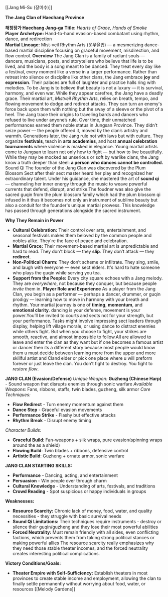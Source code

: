 [[Jang Mi-Su (장미수)]]

**The Jang Clan of Haechang Province**

**해창장가 Haechang Jang-ga**
**Title:** _Hearts of Grace, Hands of Smoke_  
**Player Archetype:** Hand-to-hand evasion-based combatant using rhythm, dance, and redirection  
**Martial Lineage:** Mist-veil Rhythm Arts (운무율법) — a mesmerizing dance-based martial discipline focusing on graceful movement, misdirection, and flow control.
**Overview**
The Jang Clan is a family of radiant souls — dancers, musicians, poets, and storytellers who believe that life is to be lived, and the body is a song meant to be danced. They treat every day like a festival, every moment like a verse in a larger performance.
Rather than retreat into silence or discipline like other clans, the Jang embrace **joy** and **expression**. Their palaces are full of laughter and practice halls ring with melodies. To be Jang is to believe that beauty is not a luxury — it is survival, harmony, and even war.
While they appear carefree, the Jang have a deadly grace. Their martial art, _Mistveil Rhythm Arts_, relies on breath, tempo, and flowing movement to dodge and redirect attacks. They can turn an enemy's force back upon them with nothing but the sway of a sleeve or the pivot of a heel.
The Jang trace their origins to traveling bards and dancers who refused to live under anyone’s rule. Over time, their unmatched performances earned them noble status in Jungsan Province. They didn’t seize power — the people offered it, moved by the clan’s artistry and warmth.
Generations later, the Jang rule not with laws but with culture. They organize **festivals**, teach in **arts academies**, and host **annual celebration tournaments** where violence is masked in elegance. Young martial artists come to Jungsan to learn not only how to fight — but how to live beautifully.
While they may be mocked as unserious or soft by warlike clans, the Jang know a truth deeper than steel: **a person who dances cannot be controlled.**
Sound Qi The founder of the Jang Clan was discovered by the Plum Blossom Sect after their sect master heard her play and recognized her extraordinary talent. Under his guidance, she mastered the art of **sound qi** — channeling her inner energy through the music to weave powerful currents that defend, disrupt, and strike.The foudner was also give the sacred guqin from the plum blossom family which had the plum blossom qi infused in it thus it becomes not only an instrument of sublime beauty but also a conduit for the founder's unique martial prowess. This knowledge has passed through generations alongside the sacred instrument.

**Why They Remain in Power**
- **Cultural Celebration:** Their control over arts, entertainment, and seasonal festivals makes them beloved by the common people and nobles alike. They're the face of peace and celebration.
- **Martial Grace:** Their movement-based martial art is unpredictable and hard to read. They don't block — they **slip**. They don’t attack — they **redirect**.
- **Non-Political Charm:** They don’t scheme or infiltrate. They sing, smile, and laugh with everyone — even sect elders. It's hard to hate someone who plays the guqin while serving you tea.
- **Support from the People:** Every city square echoes with a Jang melody. They are _everywhere_, not because they conquer, but because people _invite_ them in.
**Player Role and Experience**
As a player from the Jang Clan, you begin as a performer — perhaps a dancer, drummer, or guqin prodigy — learning how to move in harmony with your breath and rhythm. Your martial journey is one of **timing**, **momentum**, and **emotional clarity**. dancing is your defense, movement is your power.You’ll be invited to courts and sects not for your strength, but your performance. Tasks might involve impressing sect leaders through display, helping lift village morale, or using dance to distract enemies while others fight. But when you choose to fight, your strikes are smooth, reactive, and almost impossible to follow.All are allowed to leave and enter the clan as they want but if one becomes a famous artist or dancer then its a different story because most people would know them u must decide between learning more from the upper and more skillful artist and Cland elder or pick one place where u will preform forever or just leave the clan.
You don’t fight to destroy. You fight to _restore flow_.

**JANG CLAN (Evasion/Defense)** _Unique Weapon:_ **Guzheng (Chinese Harp)** - Sound weapon that disrupts enemies through sonic warfare _Available Weapons:_ Fans, ribbons, staffs, twin blades, guzheng, silk armor _Core Techniques:_
- **Flow Redirect** - Turn enemy momentum against them
- **Dance Step** - Graceful evasion movements
- **Performance Strike** - Flashy but effective attacks
- **Rhythm Break** - Disrupt enemy timing

_Character Builds:_
- **Graceful Build**: Fan-weapons + silk wraps, pure evasion(spinning wraps around the as a shield)
- **Flowing Build**: Twin blades + ribbons, defensive control
- **Artistic Build**: Guzheng + ornate armor, sonic warfare

**JANG CLAN STARTING SKILLS:**
- **Performance** - Dancing, acting, and entertainment
- **Persuasion** - Win people over through charm
- **Cultural Knowledge** - Understanding of arts, festivals, and traditions
- **Crowd Reading** - Spot suspicious or happy individuals in groups

**Weaknesses:**
- **Resource Scarcity:** Chronic lack of money, food, water, and quality necessities - they struggle with basic survival needs
- **Sound Qi Limitations:** Their techniques require instruments - destroy or silence their guqin/guzheng and they lose their most powerful abilities
- **Forced Neutrality:** Must remain friendly with all sides, even conflicting factions, which prevents them from taking strong political stances or making powerful allies
The resource scarcity really emphasizes why they need those stable theater incomes, and the forced neutrality creates interesting political complications.

**Victory Conditions/Goals:**
- **Theater Empire with Self-Sufficiency:** Establish theaters in most provinces to create stable income and employment, allowing the clan to finally settle permanently without worrying about food, water, or resources
[[Melody Gardens]]